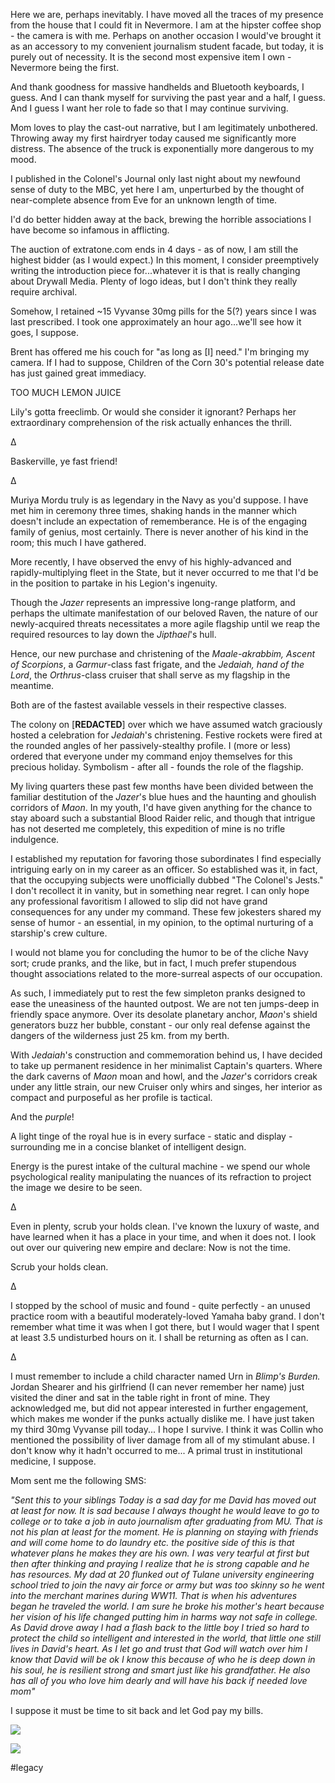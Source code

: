 Here we are, perhaps inevitably. I have moved all the traces of my presence from the house that I could fit in Nevermore. I am at the hipster coffee shop - the camera is with me. Perhaps on another occasion I would've brought it as an accessory to my convenient journalism student facade, but today, it is purely out of necessity. It is the second most expensive item I own - Nevermore being the first.

And thank goodness for massive handhelds and Bluetooth keyboards, I guess. And I can thank myself for surviving the past year and a half, I guess. And I guess I want her role to fade so that I may continue surviving.

Mom loves to play the cast-out narrative, but I am legitimately unbothered. Throwing away my first hairdryer today caused me significantly more distress. The absence of the truck is exponentially more dangerous to my mood.

I published in the Colonel's Journal only last night about my newfound sense of duty to the MBC, yet here I am, unperturbed by the thought of near-complete absence from Eve for an unknown length of time.

I'd do better hidden away at the back, brewing the horrible associations I have become so infamous in afflicting.

The auction of extratone.com ends in 4 days - as of now, I am still the highest bidder (as I would expect.) In this moment, I consider preemptively writing the introduction piece for...whatever it is that is really changing about Drywall Media. Plenty of logo ideas, but I don't think they really require archival.

Somehow, I retained ~15 Vyvanse 30mg pills for the 5(?) years since I was last prescribed. I took one approximately an hour ago...we'll see how it goes, I suppose.

Brent has offered me his couch for "as long as [I] need." I'm bringing my camera. If I had to suppose, Children of the Corn 30's potential release date has just gained great immediacy.

TOO MUCH LEMON JUICE

Lily's gotta freeclimb. Or would she consider it ignorant? Perhaps her extraordinary comprehension of the risk actually enhances the thrill.

∆

Baskerville, ye fast friend!

∆

Muriya Mordu truly is as legendary in the Navy as you'd suppose. I have met him in ceremony three times, shaking hands in the manner which doesn't include an expectation of rememberance. He is of the engaging family of genius, most certainly. There is never another of his kind in the room; this much I have gathered.

More recently, I have observed the envy of his highly-advanced and rapidly-multiplying fleet in the State, but it never occurred to me that I'd be in the position to partake in his Legion's ingenuity.

Though the *Jazer* represents an impressive long-range platform, and perhaps the ultimate manifestation of our beloved Raven, the nature of our newly-acquired threats necessitates a more agile flagship until we reap the required resources to lay down the *Jipthael*'s hull.

Hence, our new purchase and christening of the *Maale-akrabbim, Ascent of Scorpions*, a *Garmur*-class fast frigate, and the *Jedaiah, hand of the Lord*, the *Orthrus*-class cruiser that shall serve as my flagship in the meantime.

Both are of the fastest available vessels in their respective classes.

The colony on [**REDACTED**] over which we have assumed watch graciously hosted a celebration for *Jedaiah*'s christening. Festive rockets were fired at the rounded angles of her passively-stealthy profile. I (more or less) ordered that everyone under my command enjoy themselves for this precious holiday. Symbolism - after all - founds the role of the flagship.

My living quarters these past few months have been divided between the familiar destitution of the *Jazer*'s blue hues and the haunting and ghoulish corridors of *Maon*. In my youth, I'd have given anything for the chance to stay aboard such a substantial Blood Raider relic, and though that intrigue has not deserted me completely, this expedition of mine is no trifle indulgence.

I established my reputation for favoring those subordinates I find especially intriguing early on in my career as an officer. So established was it, in fact, that the occupying subjects were unofficially dubbed "The Colonel's Jests." I don't recollect it in vanity, but in something near regret. I can only hope any professional favoritism I allowed to slip did not have grand consequences for any under my command. These few jokesters shared my sense of humor - an essential, in my opinion, to the optimal nurturing of a starship's crew culture.

I would not blame you for concluding the humor to be of the cliche Navy sort; crude pranks, and the like, but in fact, I much prefer stupendous thought associations related to the more-surreal aspects of our occupation.

As such, I immediately put to rest the few simpleton pranks designed to ease the uneasiness of the haunted outpost. We are not ten jumps-deep in friendly space anymore. Over its desolate planetary anchor, *Maon*'s shield generators buzz her bubble, constant - our only real defense against the dangers of the wilderness just 25 km. from my berth.

With *Jedaiah*'s construction and commemoration behind us, I have decided to take up permanent residence in her minimalist Captain's quarters. Where the dark caverns of *Maon* moan and howl, and the *Jazer*'s corridors creak under any little strain, our new Cruiser only whirs and singes, her interior as compact and purposeful as her profile is tactical.

And the *purple*!

A light tinge of the royal hue is in every surface - static and display - surrounding me in a concise blanket of intelligent design.

Energy is the purest intake of the cultural machine - we spend our whole psychological reality manipulating the nuances of its refraction to project the image we desire to be seen.

∆

Even in plenty, scrub your holds clean. I've known the luxury of waste, and have learned when it has a place in your time, and when it does not. I look out over our quivering new empire and declare:
Now is not the time.

Scrub your holds clean.

∆

I stopped by the school of music and found - quite perfectly - an unused practice room with a beautiful moderately-loved Yamaha baby grand. I don't remember what time it was when I got there, but I would wager that I spent at least 3.5 undisturbed hours on it. I shall be returning as often as I can.

∆

I must remember to include a child character named Urn in *Blimp's Burden.* Jordan Shearer and his girlfriend (I can never remember her name) just visited the diner and sat in the table right in front of mine. They acknowledged me, but did not appear interested in further engagement, which makes me wonder if the punks actually dislike me. I have just taken my third 30mg Vyvanse pill today... I hope I survive. I think it was Collin who mentioned the possibility of liver damage from all of my stimulant abuse. I don't know why it hadn't occurred to me... A primal trust in institutional medicine, I suppose.

Mom sent me the following SMS:

*"Sent this to your siblings
Today is a sad day for me David has moved out at least for now.  It is sad because I always thought he would leave to go to college or to take a job in auto journalism after graduating from MU.  That is not his plan at least for the moment.  He is planning on staying with friends and will come home to do laundry etc.  the positive side of this is that whatever plans he makes they are his own.  I was very tearful at first but then after thinking and praying I realize that he is strong capable  and he has resources.  My dad at 20 flunked out of Tulane university engineering school tried to join the navy air force or army but was too skinny so he went into the merchant marines during WW11.  That is when his adventures began he traveled the world.  I am sure he broke his mother's heart because her vision of his life changed putting him in harms way not safe in college. As David drove away I had a flash back to the little boy I tried so hard to protect the child so intelligent and interested in the world, that little one  still lives in David's heart.  As I let go and trust that God will watch over him I know that David will be ok I know this because of who he is deep down in his soul, he is resilient strong and smart just like his grandfather.  He also has all of you who love him dearly and will have his back if needed love mom"*

I suppose it must be time to sit back and let God pay my bills.

![](Here%20we%20are,%20perhaps%20inevitably.%20I%20have%20moved%20all%20the%20traces%20of%20my%20presence%20from%20the%20house%20that%20I%20could%20fit%20in%20Nevermore.%20I%20am%20at%20the%20hipster%20coffee%20shop%20-%20the%20camera%20is%20with%20me.%20Perhaps%20on%20another%20occasion%20I%20would've%20brought%20it%20as%20an%20accessory%20/64a502ebcab1ec00b8dccbc091a3991b.jpeg)

![](Here%20we%20are,%20perhaps%20inevitably.%20I%20have%20moved%20all%20the%20traces%20of%20my%20presence%20from%20the%20house%20that%20I%20could%20fit%20in%20Nevermore.%20I%20am%20at%20the%20hipster%20coffee%20shop%20-%20the%20camera%20is%20with%20me.%20Perhaps%20on%20another%20occasion%20I%20would've%20brought%20it%20as%20an%20accessory%20/acdb36b76802fd35122aeedec673735c.jpeg)

#legacy